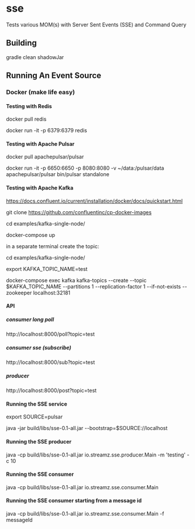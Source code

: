 # sse
Tests various MOM(s) with Server Sent Events (SSE) and Command Query

## Building 
gradle clean shadowJar


## Running An Event Source

### Docker (make life easy)
#### Testing with Redis
docker pull redis

docker run -it -p 6379:6379 redis

#### Testing with Apache Pulsar
docker pull apachepulsar/pulsar

docker run -it -p 6650:6650 -p 8080:8080 -v ~/data:/pulsar/data apachepulsar/pulsar bin/pulsar standalone


#### Testing with Apache Kafka
https://docs.confluent.io/current/installation/docker/docs/quickstart.html

git clone https://github.com/confluentinc/cp-docker-images

cd examples/kafka-single-node/

docker-compose up

in a separate terminal create the topic:

cd examples/kafka-single-node/

export KAFKA_TOPIC_NAME=test

docker-compose exec kafka  kafka-topics --create --topic $KAFKA_TOPIC_NAME --partitions 1 --replication-factor 1 --if-not-exists --zookeeper localhost:32181

#### API
##### consumer long poll
http://localhost:8000/poll?topic=test

##### consumer sse (subscribe)
http://localhost:8000/sub?topic=test

##### producer
http://localhost:8000/post?topic=test

#### Running the SSE service
export SOURCE=pulsar

java -jar build/libs/sse-0.1-all.jar --bootstrap=$SOURCE://localhost

#### Running the SSE producer
java -cp build/libs/sse-0.1-all.jar io.streamz.sse.producer.Main -m 'testing' -c 10

#### Running the SSE consumer
java -cp build/libs/sse-0.1-all.jar io.streamz.sse.consumer.Main

#### Running the SSE consumer starting from a message id
java -cp build/libs/sse-0.1-all.jar io.streamz.sse.consumer.Main -f messageId
